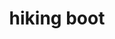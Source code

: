 ---
layout: smileys&emotion
title: hiking boot
emoji: hiking_boot
permalink: 🥾.html
image: assets/img/3moji/hiking_boot.png
---